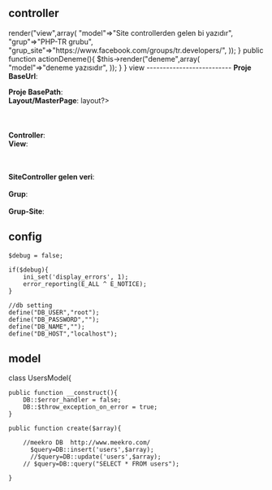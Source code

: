 controller
--------------------------
<?php

class SiteController extends Smcontroller
{
	
	public $layout='//layouts/column1';

	public function actionIndex(){
	
		 $this->render("view",array(
		 	"model"=>"Site controllerden gelen bi yazıdır",
		 	"grup"=>"PHP-TR grubu",
			"grup_site"=>"https://www.facebook.com/groups/tr.developers/",
		 ));
	}
	
	
	public function actionDeneme(){
	
		 $this->render("deneme",array(
		 	"model"=>"deneme yazısıdır",
		 ));
	}
}

view
--------------------------
<b>Proje BaseUrl</b>: <?PHP echo Smce::baseUrl()?><br />
<b>Proje BasePath</b>: <?PHP echo Smce::basePath()?><br />
<b>Layout/MasterPage</b>: <?PHP echo $this->layout?><br />
<br />
<br />
<br />
<b>Controller</b>: <?PHP echo BASE_CONTROLLER?><br />
<b>View</b>: <?PHP echo BASE_VIEW?>
<br />
<br />
<br />

<b>SiteController gelen veri</b>: <?PHP echo $model?><br /><br />
<b>Grup</b>: <?PHP echo $grup?>	<br /><br />
<b>Grup-Site</b>: <?PHP echo $grup_site?>	<br />




config
--------------
	
	$debug = false;
	
	if($debug){
		ini_set('display_errors', 1);
		error_reporting(E_ALL ^ E_NOTICE);
	}
	
	//db setting
	define("DB_USER","root");
	define("DB_PASSWORD","");
	define("DB_NAME","");
	define("DB_HOST","localhost");
	
	
model
---------------
	
	
class UsersModel{ 

	public function __construct(){
		DB::$error_handler = false;
		DB::$throw_exception_on_error = true;
	}
	
	public function create($array){
		
	    //meekro DB  http://www.meekro.com/
		  $query=DB::insert('users',$array);
		  //$query=DB::update('users',$array);
	    // $query=DB::query("SELECT * FROM users");
		
	}
	
	
